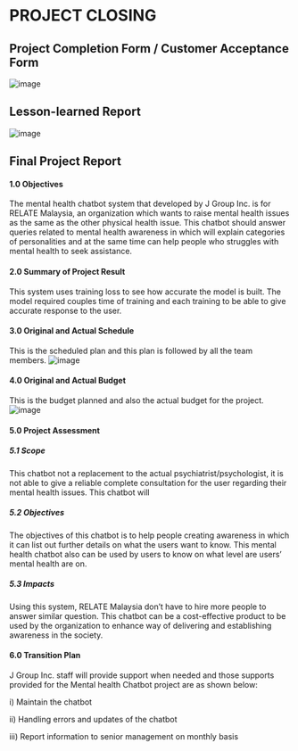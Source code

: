 # PROJECT CLOSING

## Project Completion Form / Customer Acceptance Form

![image](https://user-images.githubusercontent.com/96002588/211647612-2490c7d7-b364-431f-a238-7e83bcc1cc78.png)

## Lesson-learned Report

![image](https://user-images.githubusercontent.com/96002588/211647679-33aebf6e-1172-461e-8898-dfa2ab2326d2.png)

## Final Project Report

#### 1.0	Objectives
The mental health chatbot system that developed by J Group Inc. is for RELATE Malaysia, an organization which wants to raise mental health issues as the same as the other physical health issue. This chatbot should answer queries related to mental health awareness in which will explain categories of personalities and at the same time can help people who struggles with mental health to seek assistance. 

#### 2.0	Summary of Project Result
This system uses training loss to see how accurate the model is built. The model required couples time of training and each training to be able to give accurate response to the user. 

#### 3.0	Original and Actual Schedule
This is the scheduled plan and this plan is followed by all the team members. 
![image](https://user-images.githubusercontent.com/96002588/211647840-a5490ba0-e262-4a59-8716-68c16f1ec6c4.png)

#### 4.0	Original and Actual Budget
This is the budget planned and also the actual budget for the project.
![image](https://user-images.githubusercontent.com/96002588/211647954-4c8fa7d4-72b6-42f2-a569-564d892c35d8.png)

#### 5.0	Project Assessment 

##### 5.1	Scope 
This chatbot not a replacement to the actual psychiatrist/psychologist, it is not able to give a reliable complete consultation for the user regarding their mental health issues. 
This chatbot will 

##### 5.2	Objectives
The objectives of this chatbot is to help people creating awareness in which it can list out further details on what the users want to know. This mental health chatbot also can be used by users to know on what level are users’ mental health are on.

##### 5.3	Impacts 
Using this system, RELATE Malaysia don’t have to hire more people to answer similar question. This chatbot can be a cost-effective product to be used by the organization to enhance way of delivering and establishing awareness in the society.

#### 6.0	Transition Plan
J Group Inc. staff will provide support when needed and those supports provided for the Mental health Chatbot project are as shown below:

i) Maintain the chatbot

ii) Handling errors and updates of the chatbot

iii) Report information to senior management on monthly basis
